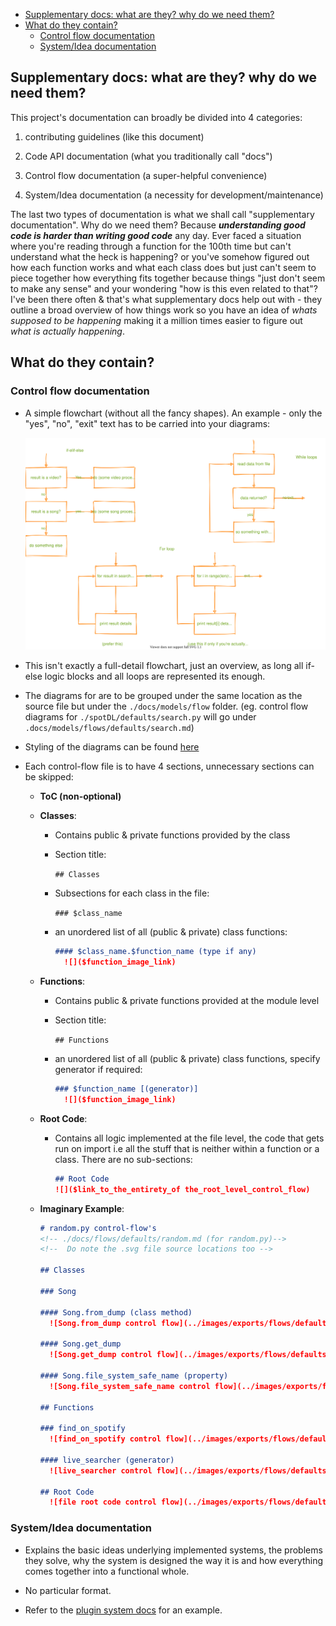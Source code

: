 <!-- mdformat-toc start --slug=github --maxlevel=6 --minlevel=1 -->

- [Supplementary docs: what are they? why do we need them?](#supplementary-docs-what-are-they-why-do-we-need-them)
- [What do they contain?](#what-do-they-contain)
  - [Control flow documentation](#control-flow-documentation)
  - [System/Idea documentation](#systemidea-documentation)

<!-- mdformat-toc end -->

## Supplementary docs: what are they? why do we need them?<a name="supplementary-docs-what-are-they-why-do-we-need-them"></a>

This project's documentation can broadly be divided into 4 categories:

1. contributing guidelines (like this document)

2. Code API documentation (what you traditionally call "docs")

3. Control flow documentation (a super-helpful convenience)

4. System/Idea documentation (a necessity for development/maintenance)

The last two types of documentation is what we shall call "supplementary documentation".
Why do we need them? Because ***understanding good code is harder than writing good
code*** any day. Ever faced a situation where you're reading through a function for the
100th time but can't understand what the heck is happening? or you've somehow figured out
how each function works and what each class does but just can't seem to piece together how
everything fits together because things "just don't seem to make any sense" and your
wondering "how is this even related to that"? I've been there often & that's what
supplementary docs help out with - they outline a broad overview of how things work so you
have an idea of *whats supposed to be happening* making it a million times easier to
figure out *what is actually happening*.

## What do they contain?<a name="what-do-they-contain"></a>

### Control flow documentation<a name="control-flow-documentation"></a>

- A simple flowchart (without all the fancy shapes). An example - only the "yes", "no",
  "exit" text has to be carried into your diagrams:

  ![simple flowchart examples](../images/exports/docs/supplementary-docs/supplementary-docs.svg)

- This isn't exactly a full-detail flowchart, just an overview, as long all if-else logic
  blocks and all loops are represented its enough.

- The diagrams for are to be grouped under the same location as the source file but under
  the `./docs/models/flow` folder. (eg. control flow diagrams for
  `./spotDL/defaults/search.py` will go under `.docs/models/flows/defaults/search.md`)

- Styling of the diagrams can be found [here](drawio-styling.md)

- Each control-flow file is to have 4 sections, unnecessary sections can be skipped:

  - __ToC (non-optional)__

  - __Classes__:

    - Contains public & private functions provided by the class

    - Section title:

      `## Classes`

    - Subsections for each class in the file:

      `### $class_name`

    - an unordered list of all (public & private) class functions:

      ```markdown
      #### $class_name.$function_name (type if any)
        ![]($function_image_link)
      ```

  - __Functions__:

    - Contains public & private functions provided at the module level

    - Section title:

      `## Functions`

    - an unordered list of all (public & private) class functions, specify generator if
      required:

      ```markdown
      ### $function_name [(generator)]
        ![]($function_image_link)
      ```

  - __Root Code__:

    - Contains all logic implemented at the file level, the code that gets run on import
      i.e all the stuff that is neither within a function or a class. There are no
      sub-sections:

      ```markdown
      ## Root Code
      ![]($link_to_the_entirety_of the_root_level_control_flow)
      ```

  - __Imaginary Example__:

    ```markdown
    # random.py control-flow's
    <!-- ./docs/flows/defaults/random.md (for random.py)-->
    <!--  Do note the .svg file source locations too -->

    ## Classes

    ### Song

    #### Song.from_dump (class method)
      ![Song.from_dump control flow](../images/exports/flows/defaults/random/song/from_dump.svg)

    #### Song.get_dump
      ![Song.get_dump control flow](../images/exports/flows/defaults/random/song/get_dump.svg)

    #### Song.file_system_safe_name (property)
      ![Song.file_system_safe_name control flow](../images/exports/flows/defaults/random/song/file_system_safe_name.svg)

    ## Functions

    ### find_on_spotify
      ![find_on_spotify control flow](../images/exports/flows/defaults/random/find_on_spotify.svg)

    #### live_searcher (generator)
      ![live_searcher control flow](../images/exports/flows/defaults/random/live_searcher.svg)

    ## Root Code
      ![file root code control flow](../images/exports/flows/defaults/random/root_code.svg)
    ```

### System/Idea documentation<a name="systemidea-documentation"></a>

- Explains the basic ideas underlying implemented systems, the problems they solve, why
  the system is designed the way it is and how everything comes together into a functional
  whole.

- No particular format.

- Refer to the [plugin system docs](../models/.idea/plugin-system.md) for an example.
